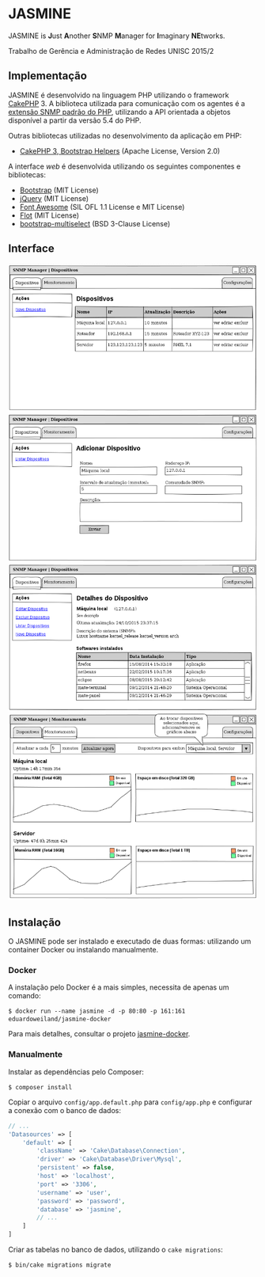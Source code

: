 # JASMINE

JASMINE is **J**ust **A**nother **S**NMP **M**anager for **I**maginary **NE**tworks.

Trabalho de Gerência e Administração de Redes UNISC 2015/2

## Implementação

JASMINE é desenvolvido na linguagem PHP utilizando o framework [CakePHP][] 3. A biblioteca utilizada para comunicação com os agentes é a [extensão SNMP padrão do PHP][PHP-SNMP], utilizando a API orientada a objetos disponível a partir da versão 5.4 do PHP.

Outras bibliotecas utilizadas no desenvolvimento da aplicação em PHP:

* [CakePHP 3, Bootstrap Helpers][] (Apache License, Version 2.0)

A interface _web_ é desenvolvida utilizando os seguintes componentes e bibliotecas:

* [Bootstrap][] (MIT License)
* [jQuery][] (MIT License)
* [Font Awesome][] (SIL OFL 1.1 License e MIT License)
* [Flot][] (MIT License)
* [bootstrap-multiselect][] (BSD 3-Clause License)

## Interface

![Lista de dispositivos](design/Dispositivos_Lista.png)
![Cadastro de novo dispositivo](design/Dispositivos_Novo.png)
![Detalhes de um dispositivo](design/Dispositivos_Detalhes.png)
![Tela de monitoramento](design/Monitoramento.png)

## Instalação

O JASMINE pode ser instalado e executado de duas formas: utilizando um container Docker ou instalando manualmente.

### Docker

A instalação pelo Docker é a mais simples, necessita de apenas um comando:

    $ docker run --name jasmine -d -p 80:80 -p 161:161 eduardoweiland/jasmine-docker

Para mais detalhes, consultar o projeto [jasmine-docker][].

### Manualmente

Instalar as dependências pelo Composer:

    $ composer install

Copiar o arquivo `config/app.default.php` para `config/app.php` e configurar a conexão com o banco de dados:

```php
// ...
'Datasources' => [
    'default' => [
        'className' => 'Cake\Database\Connection',
        'driver' => 'Cake\Database\Driver\Mysql',
        'persistent' => false,
        'host' => 'localhost',
        'port' => '3306',
        'username' => 'user',
        'password' => 'password',
        'database' => 'jasmine',
        // ...
    ]
]
```

Criar as tabelas no banco de dados, utilizando o `cake migrations`:

    $ bin/cake migrations migrate


[CakePHP]: http://cakephp.org "The rapid development PHP framework"
[PHP-SNMP]: http://php.net/manual/en/book.snmp.php "PHP SNMP Documentation"
[Bootstrap]: http://getbootstrap.com "Bootstrap Front-End Framework"
[jQuery]: http://jquery.com/ "jQuery"
[Font Awesome]: http://fontawesome.io "Font Awesome The iconic font and CSS toolkit"
[Flot]: http://www.flotcharts.org "Flot: Attractive JavaScript plotting for jQuery"
[bootstrap-multiselect]: https://github.com/davidstutz/bootstrap-multiselect "Bootstrap Multiselect"
[CakePHP 3, Bootstrap Helpers]: https://holt59.github.io/cakephp3-bootstrap-helpers/ "CakePHP 3.x helpers for the Bootstrap 3"
[jasmine-docker]: https://github.com/eduardoweiland/jasmine-docker "JASMINE Docker Container"
